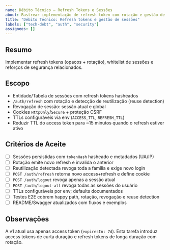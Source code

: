 ```yaml
---
name: Débito Técnico – Refresh Tokens e Sessões
about: Rastrear implementação de refresh token com rotação e gestão de sessões
title: "Débito Técnico: Refresh tokens e gestão de sessões"
labels: ["tech-debt", "auth", "security"]
assignees: []
---
```


## Resumo
Implementar refresh tokens (opacos + rotação), whitelist de sessões e reforços de segurança relacionados.

## Escopo
- Entidade/Tabela de sessões com refresh tokens hasheados
- `/auth/refresh` com rotação e detecção de reutilização (reuse detection)
- Revogação de sessão: sessão atual e global
- Cookies `HttpOnly`/`Secure` + proteção CSRF
- TTLs configuráveis via env (`ACCESS_TTL`, `REFRESH_TTL`)
- Reduzir TTL do access token para ~15 minutos quando o refresh estiver ativo

## Critérios de Aceite
- [ ] Sessões persistidas com `tokenHash` hasheado e metadados (UA/IP)
- [ ] Rotação emite novo refresh e invalida o anterior
- [ ] Reutilização detectada revoga toda a família e exige novo login
- [ ] `POST /auth/refresh` retorna novo access+refresh e define cookie
- [ ] `POST /auth/logout` revoga apenas a sessão atual
- [ ] `POST /auth/logout-all` revoga todas as sessões do usuário
- [ ] TTLs configuráveis por env; defaults documentados
- [ ] Testes E2E cobrem happy path, rotação, revogação e reuse detection
- [ ] README/Swagger atualizados com fluxos e exemplos

## Observações
A v1 atual usa apenas access token (`expiresIn: 7d`). Esta tarefa introduz access tokens de curta duração e refresh tokens de longa duração com rotação.
